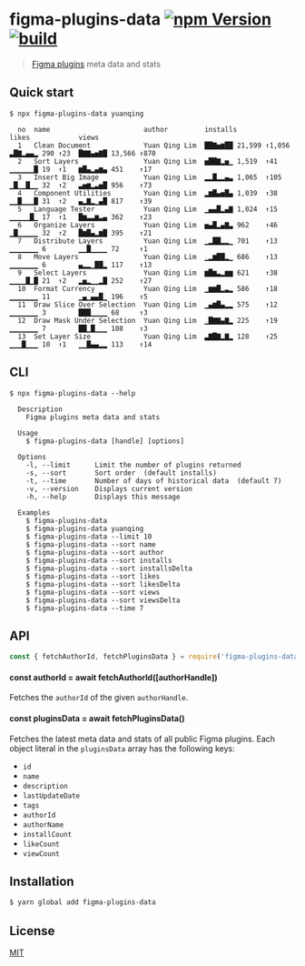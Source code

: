 # figma-plugins-data [![npm Version](https://badgen.net/npm/v/figma-plugins-data)](https://www.npmjs.com/package/figma-plugins-data) [![build](https://github.com/yuanqing/figma-plugins-data/workflows/build/badge.svg)](https://github.com/yuanqing/figma-plugins-data/actions?query=workflow%3Abuild)

> [Figma plugins](https://www.figma.com/community) meta data and stats

## Quick start

```
$ npx figma-plugins-data yuanqing

  no  name                       author         installs               likes            views
  1   Clean Document             Yuan Qing Lim  ██▇▅▆██ 21,599 ↑1,056  ▃█▇▂▄▄▂ 290 ↑23  █▇▇▄▅▇█ 13,566 ↑870
  2   Sort Layers                Yuan Qing Lim  ▅██▇▂▅▁ 1,519  ↑41     ▁▁▁▁▁▁█ 19  ↑1   ▆█▄▂▄▆▄ 451    ↑17
  3   Insert Big Image           Yuan Qing Lim  ▂▂█▂▂▄▃ 1,065  ↑105    ▁█▁▁█▁▁ 32  ↑2   ▃▅▆▂▃▅█ 956    ↑73
  4   Component Utilities        Yuan Qing Lim  ▂▆█▄▅█▄ 1,039  ↑38     ▁▁█▁▁▁█ 31  ↑2   ▄▂▇▂▁▄█ 817    ↑39
  5   Language Tester            Yuan Qing Lim  ▁▄▄█▂▄▇ 1,024  ↑15     ▁▁▁▁▁█▁ 17  ↑1   █▆▃▃▆▃▄ 362    ↑23
  6   Organize Layers            Yuan Qing Lim  ▅▄█▂▄▇▃ 962    ↑46     ▁█▁▁▁▁▁ 32  ↑2   █▆█▄▂▆█ 395    ↑21
  7   Distribute Layers          Yuan Qing Lim  ▁▂██▂▂▁ 701    ↑13     ▁▁▁▁▁▁▁ 6        ▁▁█▁▁▁▁ 72     ↑1
  8   Move Layers                Yuan Qing Lim  ▁▂▆██▂▁ 686    ↑13     ▁▁▁▁▁▁▁ 6        ▄▂▂▁██▂ 117    ↑13
  9   Select Layers              Yuan Qing Lim  ▆█▆▃▂▆▆ 621    ↑38     ▁▁▁▁█▁█ 21  ↑2   ▂▅▂▁▁▂█ 252    ↑27
  10  Format Currency            Yuan Qing Lim  ▁▆▆█▂▃▂ 586    ↑18     ▁▁▁▁▁▁▁ 11       ▁▄▁▄▄█▁ 196    ↑5
  11  Draw Slice Over Selection  Yuan Qing Lim  ▁▄▆█▄▂▂ 575    ↑12     ▁▁▁▁▁▁▁ 3        ███▁▁▁▁ 68     ↑3
  12  Draw Mask Under Selection  Yuan Qing Lim  ▁█▇▇▄▇▂ 225    ↑19     ▁▁▁▁▁▁▁ 7        ██▁█▁▁▁ 108    ↑3
  13  Set Layer Size             Yuan Qing Lim  ▃▇█▇▂▇▂ 128    ↑25     ▁▁▁█▁▁▁ 10  ↑1   ▁▁█▄▄▂▂ 113    ↑14

```

## CLI

```
$ npx figma-plugins-data --help

  Description
    Figma plugins meta data and stats

  Usage
    $ figma-plugins-data [handle] [options]

  Options
    -l, --limit      Limit the number of plugins returned
    -s, --sort       Sort order  (default installs)
    -t, --time       Number of days of historical data  (default 7)
    -v, --version    Displays current version
    -h, --help       Displays this message

  Examples
    $ figma-plugins-data
    $ figma-plugins-data yuanqing
    $ figma-plugins-data --limit 10
    $ figma-plugins-data --sort name
    $ figma-plugins-data --sort author
    $ figma-plugins-data --sort installs
    $ figma-plugins-data --sort installsDelta
    $ figma-plugins-data --sort likes
    $ figma-plugins-data --sort likesDelta
    $ figma-plugins-data --sort views
    $ figma-plugins-data --sort viewsDelta
    $ figma-plugins-data --time 7

```

## API

```js
const { fetchAuthorId, fetchPluginsData } = require('figma-plugins-data')
```

#### const authorId = await fetchAuthorId([authorHandle])

Fetches the `authorId` of the given `authorHandle`.

#### const pluginsData = await fetchPluginsData()

Fetches the latest meta data and stats of all public Figma plugins. Each object literal in the `pluginsData` array has the following keys:

- `id`
- `name`
- `description`
- `lastUpdateDate`
- `tags`
- `authorId`
- `authorName`
- `installCount`
- `likeCount`
- `viewCount`

## Installation

```sh
$ yarn global add figma-plugins-data
```

## License

[MIT](LICENSE.md)
